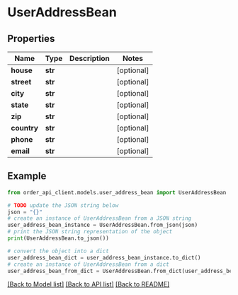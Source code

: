 # UserAddressBean


## Properties

Name | Type | Description | Notes
------------ | ------------- | ------------- | -------------
**house** | **str** |  | [optional] 
**street** | **str** |  | [optional] 
**city** | **str** |  | [optional] 
**state** | **str** |  | [optional] 
**zip** | **str** |  | [optional] 
**country** | **str** |  | [optional] 
**phone** | **str** |  | [optional] 
**email** | **str** |  | [optional] 

## Example

```python
from order_api_client.models.user_address_bean import UserAddressBean

# TODO update the JSON string below
json = "{}"
# create an instance of UserAddressBean from a JSON string
user_address_bean_instance = UserAddressBean.from_json(json)
# print the JSON string representation of the object
print(UserAddressBean.to_json())

# convert the object into a dict
user_address_bean_dict = user_address_bean_instance.to_dict()
# create an instance of UserAddressBean from a dict
user_address_bean_from_dict = UserAddressBean.from_dict(user_address_bean_dict)
```
[[Back to Model list]](../README.md#documentation-for-models) [[Back to API list]](../README.md#documentation-for-api-endpoints) [[Back to README]](../README.md)


